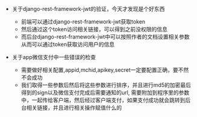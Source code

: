 - 关于django-rest-framework-jwt的验证，今天才发现是个好东西
  - 前端可以通过django-rest-framework-jwt获取token
  - 然后通过这个token访问相关链接，可以得到之前没权限的信息
  - 而后台django-rest-framework-jwt中可以按照作者的文档设置相关参数从而可以通过token获取访问用户的信息


- 关于app微信支付中一些错误的检查
  - 需要做好相关配置,appid,mchid,apikey,secret一定要配置正确，要不然不会成功
  - 我们取得一些参数后然后将这些参数进行排序，并且进行md5的加密最后得到的sign以及微信支付完成后需要通知的url, 需要附加到程序里的参数中，一起传给客户端，然后经过客户端支付，如果支付成功就会跳转到后台相关链接，并且进行相关操作赋值什么的
